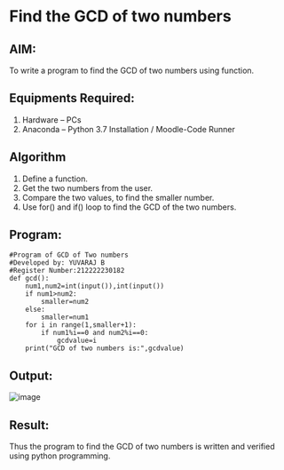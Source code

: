 # Find the GCD of two numbers

## AIM:
To write a program to find the GCD of two numbers using function.

## Equipments Required:
1. Hardware – PCs
2. Anaconda – Python 3.7 Installation / Moodle-Code Runner

## Algorithm
1. Define a function.
2. Get the two numbers from the user.
3. Compare the two values, to find the smaller number.
4. Use for() and if() loop to find the GCD of the two numbers.

## Program:
```
#Program of GCD of Two numbers 
#Developed by: YUVARAJ B
#Register Number:212222230182
def gcd():
    num1,num2=int(input()),int(input())
    if num1>num2:
        smaller=num2
    else:
        smaller=num1
    for i in range(1,smaller+1):
        if num1%i==0 and num2%i==0:
            gcdvalue=i
    print("GCD of two numbers is:",gcdvalue)
```

## Output:
![image](https://github.com/Yuva2005raj/GCD-of-two-numbers/assets/118343998/7761f04d-9648-4f96-933a-452ddc906fc9)



## Result:
Thus the program to find the GCD of two numbers is written and verified using python programming.
